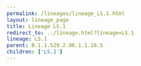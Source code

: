 ```yaml
---
permalink: /lineages/lineage_LS.1.html
layout: lineage_page
title: Lineage LS.1
redirect_to: ../lineage.html?lineage=LS.1
lineage: LS.1
parent: B.1.1.529.2.86.1.1.18.5
children: ['LS.1']
---
```

